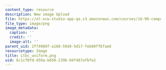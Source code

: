 ```yaml
---
content_type: resource
description: New image Upload
file: https://ol-ocw-studio-app-qa.s3.amazonaws.com/courses/16-90-computational-methods-in-aerospace-engineering-spring-2014/6c1cf0fdd59ab650239b04f487afbfe2_Ltbc_uniform.png
file_type: image/png
image_metadata:
  caption: ''
  credit: ''
  image-alt: ''
parent_uid: 2ff49897-a168-59d4-5d17-feb89ff6fae6
resourcetype: Image
title: Ltbc_uniform.png
uid: 6c1cf0fd-d59a-b650-239b-04f487afbfe2
---
```

